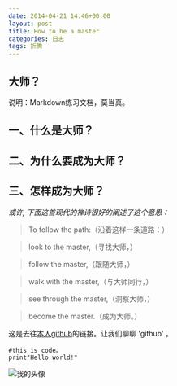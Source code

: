 ```yaml
---
date: 2014-04-21 14:46+00:00
layout: post
title: How to be a master
categories: 日志
tags: 折腾
---
```

大师？
----------
说明：Markdown练习文档，莫当真。

## 一、什么是大师？


## 二、为什么要成为大师？


## 三、怎样成为大师？

*或许, 下面这首现代的禅诗很好的阐述了这个意思：*

>To follow the path:（沿着这样一条道路：）

>look to the master,（寻找大师，）

>follow the master,（跟随大师，）

>walk with the master,（与大师同行，）

>see through the master,（洞察大师，）

>become the master.（成为大师。）

这是去往[本人github](http://github.com/joinfun)的链接。让我们聊聊 'github' 。

    #this is code。
    print"Hello world!"
    
![我的头像](https://www.zybuluo.com/static/img/my_head.jpg)